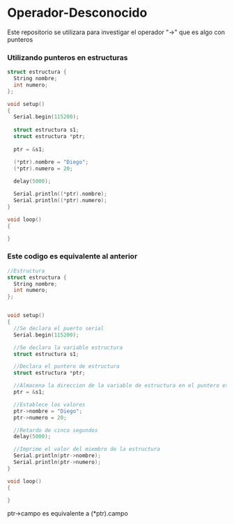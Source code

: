 # Operador-Desconocido
Este repositorio se utilizara para investigar el operador "->" que es algo con punteros 

### Utilizando punteros en estructuras

```c++
struct estructura {
  String nombre;
  int numero;
};

void setup()
{
  Serial.begin(115200);
  
  struct estructura s1;
  struct estructura *ptr;
  
  ptr = &s1;

  (*ptr).nombre = "Diego";
  (*ptr).numero = 20;
  
  delay(5000);

  Serial.println((*ptr).nombre);
  Serial.println((*ptr).numero);
}

void loop()
{

}
```

### Este codigo es equivalente al anterior
```c++
//Estructura
struct estructura {
  String nombre;
  int numero;
};


void setup()
{
  //Se declara el puerto serial
  Serial.begin(115200);

  //Se declara la variable estructura
  struct estructura s1;

  //Declara el puntero de estructura
  struct estructura *ptr;

  //Almacena la direccion de la variable de estructura en el puntero estructura
  ptr = &s1;

  //Establece los valores
  ptr->nombre = "Diego";
  ptr->numero = 20;

  //Retardo de cinco segundos
  delay(5000);

  //Imprime el valor del miembro de la estructura
  Serial.println(ptr->nombre);
  Serial.println(ptr->numero);
}

void loop()
{

}
```

ptr->campo es equivalente a (*ptr).campo
